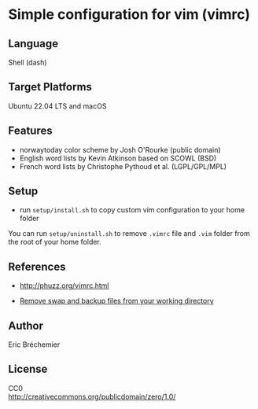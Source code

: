 # Simple configuration for vim (vimrc) #

## Language ##

Shell (dash)

## Target Platforms ##

Ubuntu 22.04 LTS and macOS

## Features ##

* norwaytoday color scheme by Josh O'Rourke (public domain)
* English word lists by Kevin Atkinson based on SCOWL (BSD)
* French word lists by Christophe Pythoud et al. (LGPL/GPL/MPL)

## Setup ##

* run `setup/install.sh` to copy custom vim configuration to your home folder

You can run `setup/uninstall.sh` to remove `.vimrc` file and `.vim` folder
from the root of your home folder.

## References ##

* http://phuzz.org/vimrc.html

* [Remove swap and backup files from your working directory][1]

[1]: http://vim.wikia.com/wiki/Remove_swap_and_backup_files_from_your_working_directory

## Author ##
Eric Bréchemier

## License ##

CC0  
http://creativecommons.org/publicdomain/zero/1.0/
